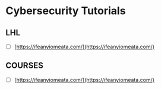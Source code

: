 # Cybersecurity Tutorials

## LHL

- [ ] [https://ifeanyiomeata.com/](https://ifeanyiomeata.com/)

## COURSES

- [ ] [https://ifeanyiomeata.com/](https://ifeanyiomeata.com/)
